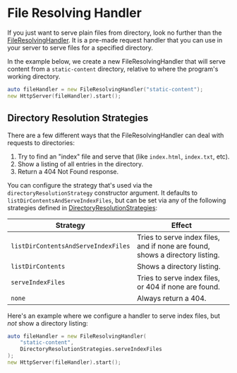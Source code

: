 # File Resolving Handler

If you just want to serve plain files from directory, look no further than the [FileResolvingHandler](ddoc-handy_httpd.handlers.file_resolving_handler._File_Resolving_Handler). It is a pre-made request handler that you can use in your server to serve files for a specified directory.

In the example below, we create a new FileResolvingHandler that will serve content from a `static-content` directory, relative to where the program's working directory.

```d
auto fileHandler = new FileResolvingHandler("static-content");
new HttpServer(fileHandler).start();
```

## Directory Resolution Strategies

There are a few different ways that the FileResolvingHandler can deal with requests to directories:

1. Try to find an "index" file and serve that (like `index.html`, `index.txt`, etc).
2. Show a listing of all entries in the directory.
3. Return a 404 Not Found response.

You can configure the strategy that's used via the `directoryResolutionStrategy` constructor argument. It defaults to `listDirContentsAndServeIndexFiles`, but can be set via any of the following strategies defined in [DirectoryResolutionStrategies](ddoc-handy_httpd.handlers.file_resolving_handler.DirectoryResolutionStrategies):

| Strategy | Effect |
|---       |---     |
| `listDirContentsAndServeIndexFiles` | Tries to serve index files, and if none are found, shows a directory listing. |
| `listDirContents` | Shows a directory listing. |
| `serveIndexFiles` | Tries to serve index files, or 404 if none are found. |
| `none` | Always return a 404. |

Here's an example where we configure a handler to serve index files, but _not_ show a directory listing:

```d
auto fileHandler = new FileResolvingHandler(
    "static-content",
    DirectoryResolutionStrategies.serveIndexFiles
);
new HttpServer(fileHandler).start();
```

